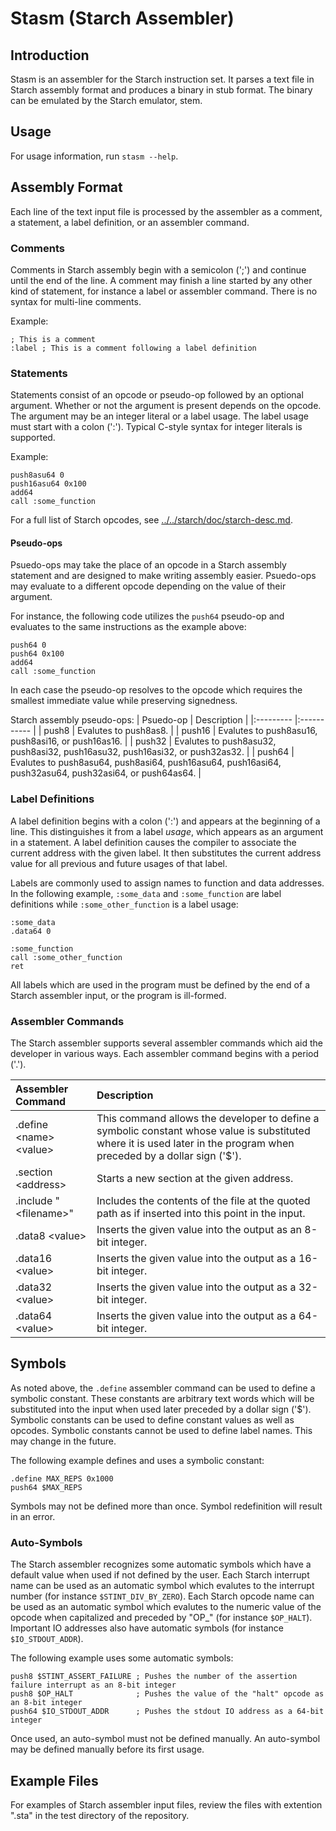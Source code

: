 Stasm (Starch Assembler)
========================

Introduction
------------

Stasm is an assembler for the Starch instruction set. It parses a text file in Starch assembly format and produces a binary in stub format. The binary can be emulated by the Starch emulator, stem.

Usage
-----

For usage information, run `stasm --help`.

Assembly Format
---------------

Each line of the text input file is processed by the assembler as a comment, a statement, a label definition, or an assembler command.

### Comments

Comments in Starch assembly begin with a semicolon (';') and continue until the end of the line. A comment may finish a line started by any other kind of statement, for instance a label or assembler command. There is no syntax for multi-line comments.

Example:
```
; This is a comment
:label ; This is a comment following a label definition
```

### Statements

Statements consist of an opcode or pseudo-op followed by an optional argument. Whether or not the argument is present depends on the opcode. The argument may be an integer literal or a label usage. The label usage must start with a colon (':'). Typical C-style syntax for integer literals is supported.

Example:
```
push8asu64 0
push16asu64 0x100
add64
call :some_function
```
For a full list of Starch opcodes, see [../../starch/doc/starch-desc.md](../../starch/doc/starch-desc.md).

#### Pseudo-ops

Psuedo-ops may take the place of an opcode in a Starch assembly statement and are designed to make writing assembly easier. Psuedo-ops may evaluate to a different opcode depending on the value of their argument.

For instance, the following code utilizes the `push64` pseudo-op and evaluates to the same instructions as the example above:
```
push64 0
push64 0x100
add64
call :some_function
```

In each case the pseudo-op resolves to the opcode which requires the smallest immediate value while preserving signedness.

Starch assembly pseudo-ops:
| Psuedo-op | Description |
|:--------- |:----------- |
| push8     | Evalutes to push8as8. |
| push16    | Evalutes to push8asu16, push8asi16, or push16as16. |
| push32    | Evalutes to push8asu32, push8asi32, push16asu32, push16asi32, or push32as32. |
| push64    | Evalutes to push8asu64, push8asi64, push16asu64, push16asi64, push32asu64, push32asi64, or push64as64. |

### Label Definitions

A label definition begins with a colon (':') and appears at the beginning of a line. This distinguishes it from a label _usage_, which appears as an argument in a statement. A label definition causes the compiler to associate the current address with the given label. It then substitutes the current address value for all previous and future usages of that label.

Labels are commonly used to assign names to function and data addresses. In the following example, `:some_data` and `:some_function` are label definitions while `:some_other_function` is a label usage:
```
:some_data
.data64 0

:some_function
call :some_other_function
ret
```

All labels which are used in the program must be defined by the end of a Starch assembler input, or the program is ill-formed.

### Assembler Commands

The Starch assembler supports several assembler commands which aid the developer in various ways. Each assembler command begins with a period ('.').

| Assembler Command | Description |
|:----------------- |:----------- |
| .define \<name\> \<value\> | This command allows the developer to define a symbolic constant whose value is substituted where it is used later in the program when preceded by a dollar sign ('$'). |
| .section \<address\> | Starts a new section at the given address. |
| .include "\<filename\>" | Includes the contents of the file at the quoted path as if inserted into this point in the input. |
| .data8 \<value\> | Inserts the given value into the output as an 8-bit integer. |
| .data16 \<value\> | Inserts the given value into the output as a 16-bit integer. |
| .data32 \<value\> | Inserts the given value into the output as a 32-bit integer. |
| .data64 \<value\> | Inserts the given value into the output as a 64-bit integer. |

## Symbols

As noted above, the `.define` assembler command can be used to define a symbolic constant. These constants are arbitrary text words which will be substituted into the input when used later preceded by a dollar sign ('$'). Symbolic constants can be used to define constant values as well as opcodes. Symbolic constants cannot be used to define label names. This may change in the future.

The following example defines and uses a symbolic constant:
```
.define MAX_REPS 0x1000
push64 $MAX_REPS
```

Symbols may not be defined more than once. Symbol redefinition will result in an error.

### Auto-Symbols

The Starch assembler recognizes some automatic symbols which have a default value when used if not defined by the user. Each Starch interrupt name can be used as an automatic symbol which evalutes to the interrupt number (for instance `$STINT_DIV_BY_ZERO`). Each Starch opcode name can be used as an automatic symbol which evalutes to the numeric value of the opcode when capitalized and preceded by "OP_" (for instance `$OP_HALT`). Important IO addresses also have automatic symbols (for instance `$IO_STDOUT_ADDR`).

The following example uses some automatic symbols:
```
push8 $STINT_ASSERT_FAILURE ; Pushes the number of the assertion failure interrupt as an 8-bit integer
push8 $OP_HALT              ; Pushes the value of the "halt" opcode as an 8-bit integer
push64 $IO_STDOUT_ADDR      ; Pushes the stdout IO address as a 64-bit integer
```

Once used, an auto-symbol must not be defined manually. An auto-symbol may be defined manually before its first usage.

Example Files
-------------

For examples of Starch assembler input files, review the files with extention ".sta" in the test directory of the repository.
